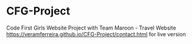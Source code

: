 # CFG-Project
Code First Girls Website Project with Team Maroon - Travel Website
https://veramferreira.github.io/CFG-Project/contact.html for live version
